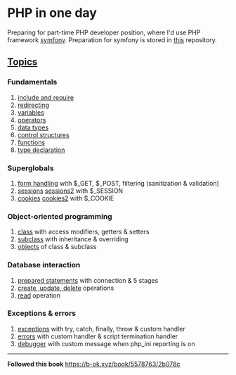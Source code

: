 # PHP in one day

Preparing for part-time PHP developer position, where I'd
use PHP framework [symfony](https://symfony.com/). Preparation for
symfony is stored in [this](https://www.example.com) repository.

## [Topics](index.php)
### Fundamentals
1. [include and require](fundamentals/include_require.php)
2. [redirecting](fundamentals/redirect.php)
3. [variables](fundamentals/variables.php)
4. [operators](fundamentals/operators.php)
5. [data types](fundamentals/data_types.php)
6. [control structures](fundamentals/control_structures.php)
7. [functions](fundamentals/functions.php)
8. [type declaration](fundamentals/type_declaration.php)
### Superglobals
1. [form handling](super_globals/form_handling.php) with $_GET, $_POST, filtering (sanitization & validation)
2. [sessions](super_globals/session.php) [sessions2](super_globals/session2.php) with $_SESSION 
3. [cookies](super_globals/cookie.php) [cookies2](super_globals/cookie2.php) with $_COOKIE
### Object-oriented programming
1. [class](oop/Movie.php) with access modifiers, getters & setters
2. [subclass](oop/AwardWinningMovie.php) with inheritance & overriding
3. [objects](oop/awarded_movie.php) of class & subclass
### Database interaction
1. [prepared statements](db_interact/prepared_statements.php) with connection & 5 stages
2. [create, update, delete](db_interact/sql_cud.php) operations
3. [read](db_interact/sql_read.php) operation
### Exceptions & errors
1. [exceptions](exceptions_errors/exceptions.php) with try, catch, finally, throw & custom handler
2. [errors](exceptions_errors/errors.php) with custom handler & script termination handler
3. [debugger](exceptions_errors/debugger.php) with custom message when php_ini reporting is on

---
**Followed this book**
https://b-ok.xyz/book/5578763/2b078c